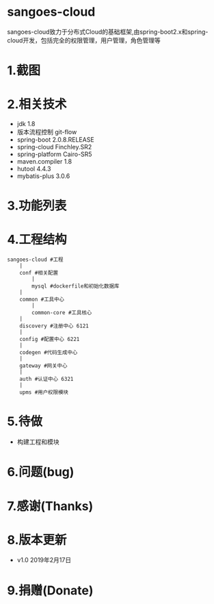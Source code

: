 # sangoes-cloud
sangoes-cloud致力于分布式Cloud的基础框架,由spring-boot2.x和spring-cloud开发，包括完全的权限管理，用户管理，角色管理等

# 1.截图

# 2.相关技术
   
   - jdk 1.8
   - 版本流程控制 git-flow
   - spring-boot 2.0.8.RELEASE
   - spring-cloud Finchley.SR2
   - spring-platform Cairo-SR5
   - maven.compiler 1.8
   - hutool 4.4.3
   - mybatis-plus 3.0.6
   
# 3.功能列表

   
# 4.工程结构

    sangoes-cloud #工程
        |
        conf #相关配置
            |
            mysql #dockerfile和初始化数据库
        |
        common #工具中心
            |
            common-core #工具核心           
        |
        discovery #注册中心 6121
        |
        config #配置中心 6221
        |
        codegen #代码生成中心
        |
        gateway #网关中心
        |
        auth #认证中心 6321
        |
        upms #用户权限模块   

# 5.待做
  - 构建工程和模块
# 6.问题(bug)

# 7.感谢(Thanks)

# 8.版本更新
  - v1.0 2019年2月17日
# 9.捐赠(Donate)
